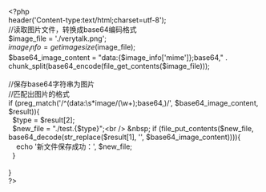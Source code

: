 &lt;?php<br />
header('Content-type:text/html;charset=utf-8');<br />
//读取图片文件，转换成base64编码格式<br />
$image_file = './verytalk.png';<br />
$image_info = getimagesize($image_file);<br />
$base64_image_content = "data:{$image_info['mime']};base64," . chunk_split(base64_encode(file_get_contents($image_file)));<br />
<br />
//保存base64字符串为图片<br />
//匹配出图片的格式<br />
if (preg_match('/^(data:\s*image\/(\w+);base64,)/', $base64_image_content, $result)){<br />
&nbsp; $type = $result[2];<br />
&nbsp; $new_file = "./test.{$type}";<br />
&nbsp; if (file_put_contents($new_file, base64_decode(str_replace($result[1], '', $base64_image_content)))){<br />
&nbsp; &nbsp; echo '新文件保存成功：', $new_file;<br />
&nbsp; }<br />
<br />
}<br />
?&gt;<br />